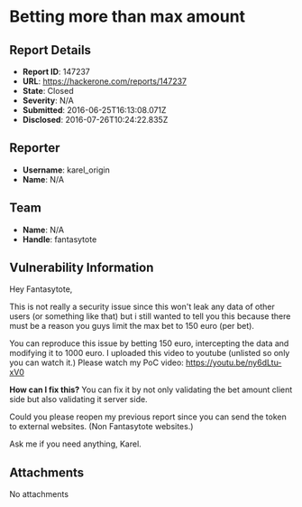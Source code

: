 # Betting more than max amount

## Report Details
- **Report ID**: 147237
- **URL**: https://hackerone.com/reports/147237
- **State**: Closed
- **Severity**: N/A
- **Submitted**: 2016-06-25T16:13:08.071Z
- **Disclosed**: 2016-07-26T10:24:22.835Z

## Reporter
- **Username**: karel_origin
- **Name**: N/A

## Team
- **Name**: N/A
- **Handle**: fantasytote

## Vulnerability Information
Hey Fantasytote,

This is not really a security issue since this won't leak any data of other users (or something like that) but i still wanted to tell you this because there must be a reason you guys limit the max bet to 150 euro (per bet).

You can reproduce this issue by betting 150 euro, intercepting the data and modifying it to 1000 euro.
I uploaded this video to youtube (unlisted so only you can watch it.)
Please watch my PoC video:
https://youtu.be/ny6dLtu-xV0

__**How can I fix this?**__
You can fix it by not only validating the bet amount client side but also validating it server side.

Could you please reopen my previous report since you can send the token to external websites. (Non Fantasytote websites.)

Ask me if you need anything,
Karel.

## Attachments
No attachments
